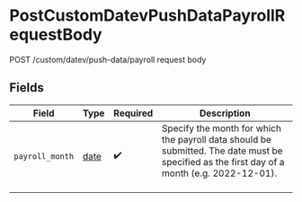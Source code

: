 # PostCustomDatevPushDataPayrollRequestBody

POST /custom/datev/push-data/payroll request body


## Fields

| Field                                                                                                                                                                                                                                              | Type                                                                                                                                                                                                                                               | Required                                                                                                                                                                                                                                           | Description                                                                                                                                                                                                                                        |
| -------------------------------------------------------------------------------------------------------------------------------------------------------------------------------------------------------------------------------------------------- | -------------------------------------------------------------------------------------------------------------------------------------------------------------------------------------------------------------------------------------------------- | -------------------------------------------------------------------------------------------------------------------------------------------------------------------------------------------------------------------------------------------------- | -------------------------------------------------------------------------------------------------------------------------------------------------------------------------------------------------------------------------------------------------- |
| `payroll_month`                                                                                                                                                                                                                                    | [date](https://docs.python.org/3/library/datetime.html#date-objects)                                                                                                                                                                               | :heavy_check_mark:                                                                                                                                                                                                                                 | Specify the month for which the payroll data should be submitted. The date must be specified as the first day of a month (e.g. 2022-12-01).<br/><br/>[](https://developer.mozilla.org/en-US/docs/Web/JavaScript/Reference/Global_Objects/Date/toISOString) |